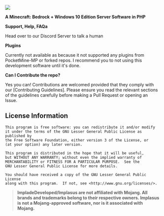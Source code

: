  ![](https://user-images.githubusercontent.com/32025746/46259303-d19a5300-c4a5-11e8-854b-91cffad70fe4.png)
 
__A Minecraft: Bedrock + Windows 10 Edition Server Software in PHP__


**Support, Help, FAQa**

Head over to our Discord Server to talk a human

**Plugins**

Currently not available as because it not supported any plugins from PocketMine-MP or forked repos.
I recommend you to not using this development software until it's done.
 
**Can I Contribute the repo?**

Yes you can! Contributions are welcomed provided that they comply with our [Contributing Guidelines]. Please ensure you read the relevant sections of the guidelines carefully before making a Pull Request or opening an Issue.

## License Information
```
This program is free software: you can redistribute it and/or modify
it under the terms of the GNU Lesser General Public License as published by
the Free Software Foundation, either version 3 of the License, or
(at your option) any later version.

This program is distributed in the hope that it will be useful,
but WITHOUT ANY WARRANTY; without even the implied warranty of
MERCHANTABILITY or FITNESS FOR A PARTICULAR PURPOSE.  See the
GNU Lesser General Public License for more details.

You should have received a copy of the GNU Lesser General Public License
along with this program.  If not, see <http://www.gnu.org/licenses/>.
```

>
> **ImpladeDeveloped/Implasus are not affiliated with Mojang. All brands and trademarks belong to their respective owners. Implasus is not a Mojang-approved software, nor is it associated with Mojang.**
>
